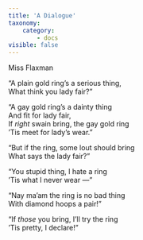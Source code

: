 ```yaml
---
title: 'A Dialogue'
taxonomy:
    category:
        - docs
visible: false
---
```


<div class="author">Miss Flaxman</div>

“A plain gold ring’s a serious thing,  
What think you lady fair?”  
  
“A gay gold ring’s a dainty thing  
And fit for lady fair,  
If *right* swain bring, the gay gold ring  
’Tis meet for lady’s wear.”  
  
“But if the ring, some lout should bring  
What says the lady fair?”  
  
“You stupid thing, I hate a ring  
’Tis what I never wear —”  
  
“Nay ma’am the ring is no bad thing  
With diamond hoops a pair!”  
  
“If *those* you bring, I’ll try the ring  
’Tis pretty, I declare!”